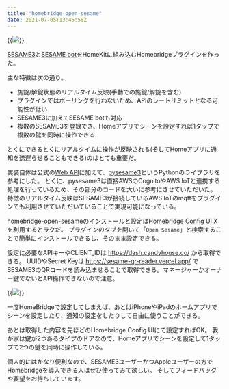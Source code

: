 ```yaml
---
title: "homebridge-open-sesame"
date: 2021-07-05T13:45:58Z
---
```


{{<image src="homebridge-open-sesame.png">}}

[SESAME3](https://jp.candyhouse.co/collections/frontpage/products/sesame3)と[SESAME bot](https://jp.candyhouse.co/collections/frontpage/products/sesame3-bot)をHomeKitに組み込むHomebridgeプラグインを作った。

主な特徴は次の通り。

- 施錠/解錠状態のリアルタイム反映(手動での施錠/解錠を含む)
- プラグインではポーリングを行わないため、APIのレートリミットとなる可能性が低い
- SESAME3に加えてSESAME botも対応
- 複数のSESAME3を登録でき、Homeアプリでシーンを設定すれば1タップで複数の鍵を同時に操作できる

とくにできるとくにリアルタイムに操作が反映される(そしてHomeアプリに通知を送遅らせることもできる)のはとても重要だ。

<!--more-->

実装自体は公式の[Web API](https://doc.candyhouse.co/ja/SesameAPI)に加えて、[pysesame3](https://github.com/mochipon/pysesame3)というPythonのライブラリを参考にした。
とくに、pysesame3は直接AWSのCognitoやAWS IoTと連携する処理を行っているため、その部分のコードを大いに参考にさせていただいた。
特徴のリアルタイム反映はSESAME3が接続しているAWS IoTのmqttをプラグインでも利用させていただいていることで実現可能になっている。


homebridge-open-sesameのインストールと設定は[Homebridge Config UI X](https://github.com/oznu/homebridge-config-ui-x)を利用するとラクだ。
プラグインのタブを開いて「`Open Sesame`」と検索することで簡単にインストールできるし、そのまま設定できる。

設定に必要なAPIキーやCLIENT_IDは https://dash.candyhouse.co/ から取得できる。
UUIDやSecret Keyは https://sesame-qr-reader.vercel.app/ でSESAME3のQRコードを読み込ませることで取得できる。マネージャーかオーナー鍵でないとAPI操作できないので注意。

{{<image src="config-ui-x.png">}}

一度HomeBridgeで設定してしまえば、あとはiPhoneやiPadのホームアプリでシーンを設定したり、通知の設定をしたりして自由に使うことができる。

あとは取得した内容を先ほどのHomebridge Config UIにて設定すればOK。
我が家は鍵が2つあるタイプのドアなので、Homeアプリでシーンを設定して1タップで2つの鍵を同時に操作している。


個人的にはかなり便利なので、SESAME3ユーザーかつAppleユーザーの方でHomebridgeを導入できる人はぜひ使ってみて欲しい。
そしてフィードバックや要望をお待ちしています。